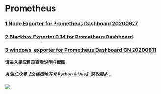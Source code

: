 # Prometheus
### [1 Node Exporter for Prometheus Dashboard 20200627](https://github.com/starsliao/Prometheus/tree/master/node_exporter)
### [2 Blackbox Exporter 0.14 for Prometheus Dashboard](https://github.com/starsliao/Prometheus/tree/master/blackbox_exporter)
### [3 windows_exporter for Prometheus Dashboard CN 20200811](https://github.com/starsliao/Prometheus/tree/master/wmi_exporter)

#### 请进入相应目录查看说明与截图

##### 关注公众号【**全栈运维开发 Python & Vue**】获取更多...
![](https://github.com/starsliao/Prometheus/blob/master/qr.jpg)

